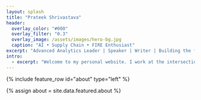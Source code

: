 ```yaml
---
layout: splash
title: "Prateek Shrivastava"
header:
  overlay_color: "#000"
  overlay_filter: "0.3"
  overlay_image: /assets/images/hero-bg.jpg
  caption: "AI • Supply Chain • FIRE Enthusiast"
excerpt: "Advanced Analytics Leader | Speaker | Writer | Building the future of data"
intro:
  - excerpt: "Welcome to my personal website. I work at the intersection of AI, analytics, and impact. I’m passionate about building intelligent systems, driving business transformation, and helping others succeed."
---
```


{% include feature_row id="about" type="left" %}

{% assign about = site.data.featured.about %}
